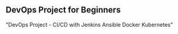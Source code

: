 ## DevOps Project for Beginners   

"DevOps Project - CI/CD with Jenkins Ansible Docker Kubernetes"
